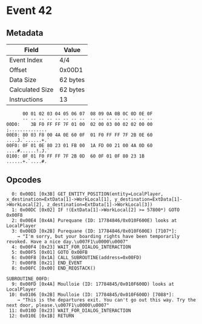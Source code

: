 # Event 42

## Metadata

| Field           | Value    |
|-----------------|----------|
| Event Index     | 4/4      |
| Offset          | 0x00D1   |
| Data Size       | 62 bytes |
| Calculated Size | 62 bytes |
| Instructions    | 13       |

```
      00 01 02 03 04 05 06 07  08 09 0A 0B 0C 0D 0E 0F
      -- -- -- -- -- -- -- --  -- -- -- -- -- -- -- --
00D0:    3B F0 FF FF 7F 01 00  02 00 03 00 02 02 00 00   ;..............
00E0: 80 03 F8 00 4A 0E 60 0F  01 F0 FF FF 7F 2B 0E 60  ....J.`......+.`
00F0: 0F 01 0E 80 23 01 FB 00  1A FD 00 21 00 4A 0D 60  ....#......!.J.`
0100: 0F 01 F0 FF FF 7F 2B 0D  60 0F 01 0F 80 23 1B     ......+.`....#. 
```

## Opcodes

```
  0: 0x00D1 [0x3B] GET_ENTITY_POSITION(entity=LocalPlayer, x_destination=ExtData[1]->WorkLocal[1], y_destination=ExtData[1]->WorkLocal[2], z_destination=ExtData[1]->WorkLocal[3])
  1: 0x00DC [0x02] IF !(ExtData[1]->WorkLocal[2] >= 57800*) GOTO 0x00F8
  2: 0x00E4 [0x4A] Purequane (ID: 17784846/0x010F600E) looks at LocalPlayer
  3: 0x00ED [0x2B] Purequane (ID: 17784846/0x010F600E) [7107*]:
    → "I'm sorry, but your boarding rights have been temporarily revoked. Have a nice day.\u007F1\u0000\u0007"
  4: 0x00F4 [0x23] WAIT_FOR_DIALOG_INTERACTION
  5: 0x00F5 [0x01] GOTO 0x00FB
  6: 0x00F8 [0x1A] CALL_SUBROUTINE(address=0x00FD)
  7: 0x00FB [0x21] END_EVENT
  8: 0x00FC [0x00] END_REQSTACK()

SUBROUTINE_00FD:
  9: 0x00FD [0x4A] Moulloie (ID: 17784845/0x010F600D) looks at LocalPlayer
 10: 0x0106 [0x2B] Moulloie (ID: 17784845/0x010F600D) [7088*]:
    → "This is the departures exit. You can't go out this way. Try the next door, please.\u007F1\u0000\u0007"
 11: 0x010D [0x23] WAIT_FOR_DIALOG_INTERACTION
 12: 0x010E [0x1B] RETURN
```
